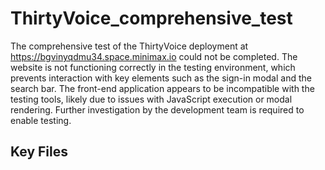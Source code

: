 # ThirtyVoice_comprehensive_test

The comprehensive test of the ThirtyVoice deployment at https://bgvinyqdmu34.space.minimax.io could not be completed. The website is not functioning correctly in the testing environment, which prevents interaction with key elements such as the sign-in modal and the search bar. The front-end application appears to be incompatible with the testing tools, likely due to issues with JavaScript execution or modal rendering. Further investigation by the development team is required to enable testing.

## Key Files

